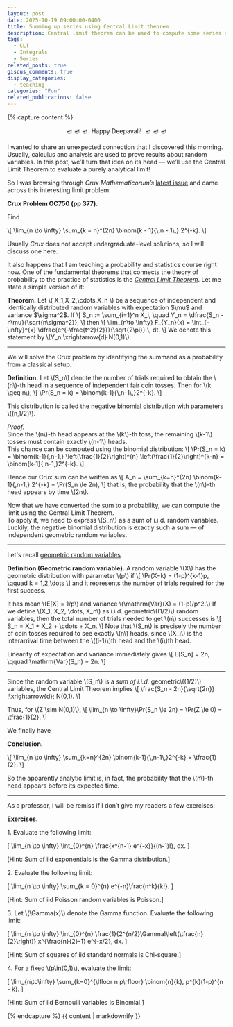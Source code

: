 ```yaml
---
layout: post
date: 2025-10-19 09:00:00-0400
title: Summing up series using Central Limit theorem
description: Central limit theorem can be used to compute some series and integrals.
tags:
  - CLT
  - Integrals
  - Series
related_posts: true
giscus_comments: true
display_categories:
  - teaching
categories: "Fun"
related_publications: false
---
```


{% capture content %}

<p style="text-align:center;">
🪔 🪔 🪔 &nbsp;Happy Deepavali!&nbsp; 🪔 🪔 🪔
</p>
I wanted to share an unexpected connection that I discovered this morning.  
Usually, calculus and analysis are used to prove results about random variables. In this post, we’ll turn that idea on its head — we’ll use the Central Limit Theorem to evaluate a purely analytical limit!

So I was browsing through *Crux Mathematicorum’s* [latest issue](https://cms.math.ca/wp-content/uploads/2025/10/Wholeissue_51_8-r2.pdf) and came across this interesting limit problem:

<div class="math-block">
<strong>Crux Problem OC750 (pp 377).</strong>
<p>Find</p>
\[
\lim_{n \to \infty} 
\sum_{k = n}^{2n} 
\binom{k - 1}{\,n - 1\,} 2^{-k}.
\]
</div>

Usually *Crux* does not accept undergraduate-level solutions, so I will discuss one here.

It also happens that I am teaching a probability and statistics course right now. One of the fundamental theorems that connects the theory of probability to the practice of statistics is the *[Central Limit Theorem](https://en.wikipedia.org/wiki/Central_limit_theorem)*. Let me state a simple version of it:

<div class="math-block">
<strong>Theorem.</strong> Let \( X_1,X_2,\cdots,X_n \) be a sequence of independent and identically distributed random variables with expectation $\mu$ and variance $\sigma^2$. If 
\[
S_n := \sum_{i=1}^n X_i, \quad Y_n = \dfrac{S_n - n\mu}{\sqrt{n\sigma^2}},
\]
then 
\[
\lim_{n\to \infty} F_{Y_n}(x) = \int_{-\infty}^{x} \dfrac{e^{-\frac{t^2}{2}}}{\sqrt{2\pi}} \, dt.
\]
We denote this statement by \(Y_n \xrightarrow{d} N(0,1)\).
</div>

---

We will solve the Crux problem by identifying the summand as a probability from a classical setup.

<div class="math-block">
<strong>Definition.</strong> Let \(S_n\) denote the number of trials required to obtain the \(n\)-th head in a sequence of independent fair coin tosses. Then for \(k \geq n\),
\[
\Pr(S_n = k) = \binom{k-1}{\,n-1\,}2^{-k}.
\]
</div>

This distribution is called the [negative binomial distribution](https://en.wikipedia.org/wiki/Negative_binomial_distribution) with parameters \\((n,1/2)\\).

*Proof.*  
Since the \\(n\\)-th head appears at the \\(k\\)-th toss, the remaining \\(k-1\\) tosses must contain exactly \\(n-1\\) heads.  
This chance can be computed using the binomial distribution:
\\[
\Pr(S_n = k) = \binom{k-1}{\,n-1\,}
\left(\frac{1}{2}\right)^{n}
\left(\frac{1}{2}\right)^{k-n}
= \binom{k-1}{\,n-1\,}2^{-k}.
\\]

Hence our Crux sum can be written as
\\[
A_n = \sum_{k=n}^{2n} \binom{k-1}{\,n-1\,} 2^{-k} = \Pr(S_n \le 2n),
\\]
that is, the probability that the \\(n\\)-th head appears by time \\(2n\\).

Now that we have converted the sum to a probability, we can compute the limit using the Central Limit Theorem.  
To apply it, we need to express \\(S_n\\) as a sum of i.i.d. random variables.  
Luckily, the negative binomial distribution is exactly such a sum — of independent geometric random variables.

---
Let's recall [geometric random variables](https://en.wikipedia.org/wiki/Geometric_distribution)
<div class="math-block">
<strong>Definition (Geometric random variable).</strong>  
A random variable \(X\) has the geometric distribution with parameter \(p\) if
\[
\Pr(X=k) = (1-p)^{k-1}p, \qquad k = 1,2,\dots
\]
and it represents the number of trials required for the first success.
</div>

It has mean \\(E[X] = 1/p\\) and variance \\(\mathrm{Var}(X) = (1-p)/p^2.\\)
If we define \\(X_1, X_2, \dots, X_n\\) as i.i.d. geometric\\((1/2)\\) random variables, then the total number of trials needed to get \\(n\\) successes is
\\[
S_n = X_1 + X_2 + \cdots + X_n.
\\]
Note that \\(S_n\\) is precisely the number of coin tosses required to see exactly \\(n\\) heads, since \\(X_i\\) is the interarrival time between the \\((i-1)\\)th head and the \\(i\\)th head.

Linearity of expectation and variance immediately gives
\\[
E[S_n] = 2n, \qquad \mathrm{Var}(S_n) = 2n.
\\]

---

Since the random variable \\(S_n\\) is a <em>sum of i.i.d.</em> geometric\\((1/2)\\) variables, the Central Limit Theorem implies
\\[
\frac{S_n - 2n}{\sqrt{2n}} \;\xrightarrow{d}\; N(0,1).
\\]

Thus, for \\(Z \sim N(0,1)\\),
\\[
\lim_{n \to \infty}\Pr(S_n \le 2n) = \Pr(Z \le 0) = \tfrac{1}{2}.
\\]

We finally have
<div class="math-block">
<p><strong>Conclusion.</strong></p>
\[
\lim_{n \to \infty}
\sum_{k=n}^{2n}
\binom{k-1}{\,n-1\,}2^{-k}
= \tfrac{1}{2}.
\]
</div>

So the apparently analytic limit is, in fact, the probability that the \\(n\\)-th head appears before its expected time.  

---

As a professor, I will be remiss if I don’t give my readers a few exercises:

<div class="math-block">
<strong>Exercises.</strong>

<p>1. Evaluate the following limit:</p>

\[
\lim_{n \to \infty} 
\int_{0}^{n} 
\frac{x^{n-1} e^{-x}}{(n-1)!}\, dx.
\]
<p>[Hint: Sum of iid exponentials is the Gamma distribution.]</p>

<p>2. Evaluate the following limit:</p>

\[
\lim_{n \to \infty}
\sum_{k = 0}^{n}
e^{-n}\frac{n^k}{k!}.
\]
<p>[Hint: Sum of iid Poisson random variables is Poisson.]</p>

<p>3. Let \(\Gamma(x)\) denote the Gamma function. Evaluate the following limit:</p>

\[
\lim_{n \to \infty}
\int_{0}^{n}
\frac{1}{2^{n/2}\Gamma\!\left(\tfrac{n}{2}\right)}
x^{\frac{n}{2}-1} e^{-x/2}\, dx.
\]
<p>[Hint: Sum of squares of iid standard normals is Chi-square.]</p>

<p>4. For a fixed \(p\in(0,1)\), evaluate the limit:</p>

\[
\lim_{n\to\infty}
\sum_{k=0}^{\lfloor n p\rfloor}
\binom{n}{k}\, p^{k}(1-p)^{n - k}.
\]
<p>[Hint: Sum of iid Bernoulli variables is Binomial.]</p>
</div>



{% endcapture %}
{{ content | markdownify }}